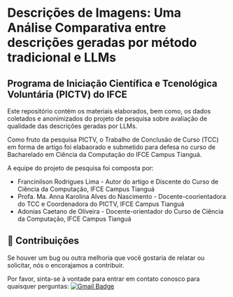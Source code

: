 # Descrições de Imagens: Uma Análise Comparativa entre descrições geradas por método tradicional e LLMs
## Programa de Iniciação Científica e Tcenológica Voluntária (PICTV) do IFCE 

Este repositório contém os materiais elaborados, bem como, os dados coletados e anonimizados do projeto de pesquisa sobre avaliação de qualidade das descrições geradas por LLMs.

Como fruto da pesquisa PICTV, o Trabalho de Conclusão de Curso (TCC) em forma de artigo foi elabaorado e submetido para defesa no curso de Bacharelado em Ciência da Computação do IFCE Campus Tianguá.

A equipe do projeto de pesquisa foi composta por:

* Francinilson Rodrigues Lima - Autor do artigo e Discente do Curso de Ciência da Computação, IFCE Campus Tianguá
* Profa. Ma. Anna Karolina Alves do Nascimento - Docente-coorientadora do TCC e Coordenadora do PICTV, IFCE Campus Tianguá
* Adonias Caetano de Oliveira - Docente-orientador do Curso de Ciência da Computação, IFCE Campus Tianguá

</p>

## 👏 Contribuições

Se houver um bug ou outra melhoria que você gostaria de relatar ou solicitar, nós o encorajamos a contribuir.

Por favor, sinta-se à vontade para entrar em contato conosco para quaisquer perguntas: [![Gmail Badge](https://img.shields.io/badge/-adonias.oliveira@ifce.edu.br-c14438?style=flat-square&logo=Gmail&logoColor=white&link=mailto:adonias.oliveira@ifce.edu.br)](mailto:adonias.oliveira@ifce.edu.br )


